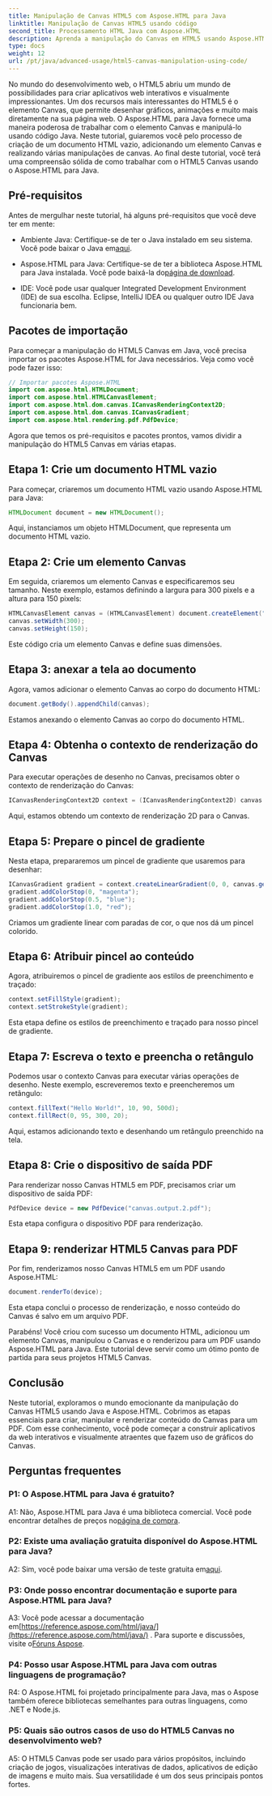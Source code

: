 ```yaml
---
title: Manipulação de Canvas HTML5 com Aspose.HTML para Java
linktitle: Manipulação de Canvas HTML5 usando código
second_title: Processamento HTML Java com Aspose.HTML
description: Aprenda a manipulação do Canvas em HTML5 usando Aspose.HTML para Java. Crie gráficos interativos com orientação passo a passo.
type: docs
weight: 12
url: /pt/java/advanced-usage/html5-canvas-manipulation-using-code/
---
```

No mundo do desenvolvimento web, o HTML5 abriu um mundo de possibilidades para criar aplicativos web interativos e visualmente impressionantes. Um dos recursos mais interessantes do HTML5 é o elemento Canvas, que permite desenhar gráficos, animações e muito mais diretamente na sua página web. O Aspose.HTML para Java fornece uma maneira poderosa de trabalhar com o elemento Canvas e manipulá-lo usando código Java. Neste tutorial, guiaremos você pelo processo de criação de um documento HTML vazio, adicionando um elemento Canvas e realizando várias manipulações de canvas. Ao final deste tutorial, você terá uma compreensão sólida de como trabalhar com o HTML5 Canvas usando o Aspose.HTML para Java.

## Pré-requisitos

Antes de mergulhar neste tutorial, há alguns pré-requisitos que você deve ter em mente:

-  Ambiente Java: Certifique-se de ter o Java instalado em seu sistema. Você pode baixar o Java em[aqui](https://www.java.com/download/).

-  Aspose.HTML para Java: Certifique-se de ter a biblioteca Aspose.HTML para Java instalada. Você pode baixá-la do[página de download](https://releases.aspose.com/html/java/).

- IDE: Você pode usar qualquer Integrated Development Environment (IDE) de sua escolha. Eclipse, IntelliJ IDEA ou qualquer outro IDE Java funcionaria bem.

## Pacotes de importação

Para começar a manipulação do HTML5 Canvas em Java, você precisa importar os pacotes Aspose.HTML for Java necessários. Veja como você pode fazer isso:

```java
// Importar pacotes Aspose.HTML
import com.aspose.html.HTMLDocument;
import com.aspose.html.HTMLCanvasElement;
import com.aspose.html.dom.canvas.ICanvasRenderingContext2D;
import com.aspose.html.dom.canvas.ICanvasGradient;
import com.aspose.html.rendering.pdf.PdfDevice;
```

Agora que temos os pré-requisitos e pacotes prontos, vamos dividir a manipulação do HTML5 Canvas em várias etapas.

## Etapa 1: Crie um documento HTML vazio

Para começar, criaremos um documento HTML vazio usando Aspose.HTML para Java:

```java
HTMLDocument document = new HTMLDocument();
```

Aqui, instanciamos um objeto HTMLDocument, que representa um documento HTML vazio.

## Etapa 2: Crie um elemento Canvas

Em seguida, criaremos um elemento Canvas e especificaremos seu tamanho. Neste exemplo, estamos definindo a largura para 300 pixels e a altura para 150 pixels:

```java
HTMLCanvasElement canvas = (HTMLCanvasElement) document.createElement("canvas");
canvas.setWidth(300);
canvas.setHeight(150);
```

Este código cria um elemento Canvas e define suas dimensões.

## Etapa 3: anexar a tela ao documento

Agora, vamos adicionar o elemento Canvas ao corpo do documento HTML:

```java
document.getBody().appendChild(canvas);
```

Estamos anexando o elemento Canvas ao corpo do documento HTML.

## Etapa 4: Obtenha o contexto de renderização do Canvas

Para executar operações de desenho no Canvas, precisamos obter o contexto de renderização do Canvas:

```java
ICanvasRenderingContext2D context = (ICanvasRenderingContext2D) canvas.getContext("2d");
```

Aqui, estamos obtendo um contexto de renderização 2D para o Canvas.

## Etapa 5: Prepare o pincel de gradiente

Nesta etapa, prepararemos um pincel de gradiente que usaremos para desenhar:

```java
ICanvasGradient gradient = context.createLinearGradient(0, 0, canvas.getWidth(), 0);
gradient.addColorStop(0, "magenta");
gradient.addColorStop(0.5, "blue");
gradient.addColorStop(1.0, "red");
```

Criamos um gradiente linear com paradas de cor, o que nos dá um pincel colorido.

## Etapa 6: Atribuir pincel ao conteúdo

Agora, atribuiremos o pincel de gradiente aos estilos de preenchimento e traçado:

```java
context.setFillStyle(gradient);
context.setStrokeStyle(gradient);
```

Esta etapa define os estilos de preenchimento e traçado para nosso pincel de gradiente.

## Etapa 7: Escreva o texto e preencha o retângulo

Podemos usar o contexto Canvas para executar várias operações de desenho. Neste exemplo, escreveremos texto e preencheremos um retângulo:

```java
context.fillText("Hello World!", 10, 90, 500d);
context.fillRect(0, 95, 300, 20);
```

Aqui, estamos adicionando texto e desenhando um retângulo preenchido na tela.

## Etapa 8: Crie o dispositivo de saída PDF

Para renderizar nosso Canvas HTML5 em PDF, precisamos criar um dispositivo de saída PDF:

```java
PdfDevice device = new PdfDevice("canvas.output.2.pdf");
```

Esta etapa configura o dispositivo PDF para renderização.

## Etapa 9: renderizar HTML5 Canvas para PDF

Por fim, renderizamos nosso Canvas HTML5 em um PDF usando Aspose.HTML:

```java
document.renderTo(device);
```

Esta etapa conclui o processo de renderização, e nosso conteúdo do Canvas é salvo em um arquivo PDF.

Parabéns! Você criou com sucesso um documento HTML, adicionou um elemento Canvas, manipulou o Canvas e o renderizou para um PDF usando Aspose.HTML para Java. Este tutorial deve servir como um ótimo ponto de partida para seus projetos HTML5 Canvas.

## Conclusão

Neste tutorial, exploramos o mundo emocionante da manipulação do Canvas HTML5 usando Java e Aspose.HTML. Cobrimos as etapas essenciais para criar, manipular e renderizar conteúdo do Canvas para um PDF. Com esse conhecimento, você pode começar a construir aplicativos da web interativos e visualmente atraentes que fazem uso de gráficos do Canvas.

## Perguntas frequentes

### P1: O Aspose.HTML para Java é gratuito?

 A1: Não, Aspose.HTML para Java é uma biblioteca comercial. Você pode encontrar detalhes de preços no[página de compra](https://purchase.aspose.com/buy).

### P2: Existe uma avaliação gratuita disponível do Aspose.HTML para Java?

 A2: Sim, você pode baixar uma versão de teste gratuita em[aqui](https://releases.aspose.com/).

### P3: Onde posso encontrar documentação e suporte para Aspose.HTML para Java?

 A3: Você pode acessar a documentação em[https://reference.aspose.com/html/java/](https://reference.aspose.com/html/java/) . Para suporte e discussões, visite o[Fóruns Aspose](https://forum.aspose.com/).

### P4: Posso usar Aspose.HTML para Java com outras linguagens de programação?

R4: O Aspose.HTML foi projetado principalmente para Java, mas o Aspose também oferece bibliotecas semelhantes para outras linguagens, como .NET e Node.js.

### P5: Quais são outros casos de uso do HTML5 Canvas no desenvolvimento web?

A5: O HTML5 Canvas pode ser usado para vários propósitos, incluindo criação de jogos, visualizações interativas de dados, aplicativos de edição de imagens e muito mais. Sua versatilidade é um dos seus principais pontos fortes.